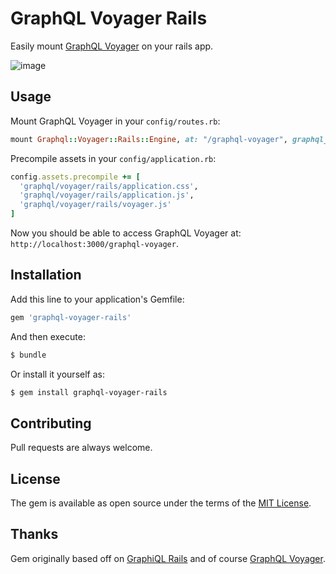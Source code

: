 # GraphQL Voyager Rails

Easily mount [GraphQL Voyager](https://github.com/APIs-guru/graphql-voyager) on your rails app.

![image](https://user-images.githubusercontent.com/1266229/60472004-1cafe500-9c35-11e9-93c0-189af3a6aee7.png)

## Usage

Mount GraphQL Voyager in your `config/routes.rb`:

```ruby
mount Graphql::Voyager::Rails::Engine, at: "/graphql-voyager", graphql_path: "/graphql"
```

Precompile assets in your `config/application.rb`:
```ruby
config.assets.precompile += [
  'graphql/voyager/rails/application.css',
  'graphql/voyager/rails/application.js',
  'graphql/voyager/rails/voyager.js'
]
```

Now you should be able to access GraphQL Voyager at: `http://localhost:3000/graphql-voyager`.

## Installation
Add this line to your application's Gemfile:

```ruby
gem 'graphql-voyager-rails'
```

And then execute:
```bash
$ bundle
```

Or install it yourself as:
```bash
$ gem install graphql-voyager-rails
```

## Contributing
Pull requests are always welcome.

## License
The gem is available as open source under the terms of the [MIT License](https://opensource.org/licenses/MIT).

## Thanks

Gem originally based off on [GraphiQL Rails](https://github.com/rmosolgo/graphiql-rails) and of course [GraphQL Voyager](https://github.com/APIs-guru/graphql-voyager).
